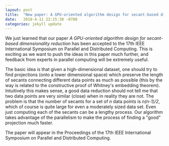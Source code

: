 ```yaml
---
layout: post
title:  "New paper: A GPU-oriented algorithm design for secant-based dimensionality reduction"
date:   2018-4-11 22:15:30 -0700
categories: jekyll update
---
```


We just learned that our paper *A GPU-oriented algorithm design for secant-based dimensionality reduction* has been accepted to the 17th IEEE International Symposium on Parallel and Distributed Computing. This is exciting as we want to push the ideas in this paper much further, and feedback from experts in parallel computing will be extremely useful. 

The basic idea is that given a high-dimensional dataset, one should try to find projections (onto a lower dimensional space) which preserve the length of secants connecting different data points as much as possible (this by the way is related to the constructive proof of Whitney's embedding theorem). Intuitively this makes sense, a good data reduction should not tell me that two data points are very similar (close) when in reality they are not. The problem is that the number of secants for a set of *n* data points is *n(n-1)/2*, which of course is quite large for even a moderately sized data set. Even just computing each of the secants can be a lengthy process. Our algorithm takes advantage of the parallelism to make the process of finding a "good" projection much faster. 

The paper will appear in the Proceedings of the 17th IEEE International Symposium on Parallel and Distributed Computing.

